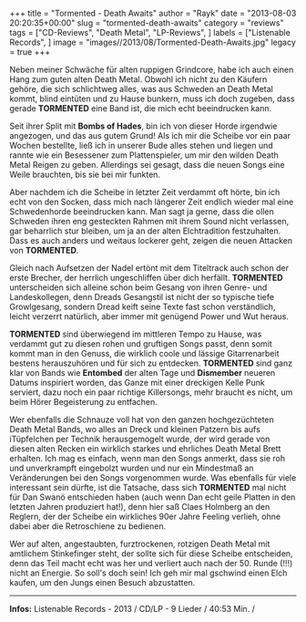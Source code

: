 +++
title = "Tormented - Death Awaits"
author = "Rayk"
date = "2013-08-03 20:20:35+00:00"
slug = "tormented-death-awaits"
category = "reviews"
tags = ["CD-Reviews", "Death Metal", "LP-Reviews", ]
labels = ["Listenable Records", ]
image = "images//2013/08/Tormented-Death-Awaits.jpg"
legacy = true
+++

Neben meiner Schwäche für alten ruppigen Grindcore, habe ich auch einen Hang zum guten alten Death Metal. Obwohl ich nicht zu den Käufern gehöre, die sich schlichtweg alles, was aus Schweden an Death Metal kommt, blind eintüten und zu Hause bunkern, muss ich doch  zugeben, dass gerade **TORMENTED** eine Band ist, die mich echt beeindrucken kann.

Seit ihrer Split mit **Bombs of Hades**, bin ich von dieser Horde irgendwie angezogen, und das aus gutem Grund! Als ich mir die Scheibe vor ein paar Wochen bestellte, ließ ich in unserer Bude alles stehen und liegen und rannte wie ein Besessener zum Plattenspieler, um mir den wilden Death Metal Reigen zu geben. Allerdings sei gesagt, dass die neuen Songs eine Weile brauchten, bis sie bei mir funkten.

Aber nachdem ich die Scheibe in letzter Zeit verdammt oft hörte, bin ich echt von den Socken, dass mich nach längerer Zeit endlich wieder mal eine Schwedenhorde beeindrucken kann. Man sagt ja gerne, dass die ollen Schweden ihren eng gesteckten Rahmen mit ihrem Sound nicht verlassen, gar beharrlich stur bleiben, um ja an der alten Elchtradition festzuhalten. Dass es auch anders und weitaus lockerer geht, zeigen die neuen Attacken von **TORMENTED**.

Gleich nach Aufsetzen der Nadel ertönt mit dem Titeltrack auch schon der erste Brecher, der herrlich ungeschliffen über dich herfällt.  **TORMENTED** unterscheiden sich alleine schon beim Gesang von ihren Genre- und Landeskollegen, denn Dreads Gesangstil ist nicht der so typische tiefe Growlgesang, sondern Dread keift seine Texte fast schon verständlich, leicht verzerrt natürlich, aber immer  mit genügend Power und Wut heraus.

**TORMENTED** sind überwiegend im mittleren Tempo zu Hause, was verdammt gut zu diesen rohen und gruftigen Songs passt, denn somit kommt man in den Genuss, die wirklich coole und lässige Gitarrenarbeit bestens herauszuhören und für sich zu entdecken. **TORMENTED** sind ganz klar von Bands wie **Entombed** der alten Tage und **Dismember** neueren Datums inspiriert worden, das Ganze mit einer dreckigen Kelle Punk serviert, dazu noch ein paar richtige Killersongs, mehr braucht es nicht, um beim Hörer Begeisterung zu entfachen.

Wer ebenfalls die Schnauze voll hat von den ganzen hochgezüchteten Death Metal Bands, wo alles an Dreck und kleinen Patzern bis aufs iTüpfelchen per Technik herausgemogelt wurde, der wird gerade von diesen alten Recken ein wirklich starkes und ehrliches Death Metal Brett erhalten. Ich mag es einfach, wenn man den Songs anmerkt, dass sie roh und unverkrampft eingebolzt wurden und nur ein Mindestmaß an Veränderungen bei den Songs vorgenommen wurde.
Was ebenfalls für viele interessant sein dürfte, ist die Tatsache, dass sich **TORMENTED** mal nicht für Dan Swanö  entschieden haben (auch wenn Dan echt geile Platten in den letzten Jahren produziert hat!), denn hier saß Claes Holmberg an den Reglern, der der Scheibe ein wirkliches 90er Jahre Feeling verlieh, ohne dabei aber die Retroschiene zu bedienen.

Wer auf alten,  angestaubten, furztrockenen, rotzigen Death Metal mit amtlichem Stinkefinger steht, der sollte sich für diese Scheibe entscheiden, denn das Teil macht echt was her und verliert auch nach der 50. Runde (!!!) nicht an Energie. So soll's doch sein! Ich geh mir mal gschwind einen Elch kaufen, um den Jungs einen Besuch abzustatten.



---
**Infos:**
Listenable Records - 2013 / 
CD/LP - 9 Lieder / 40:53 Min. / 
